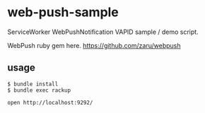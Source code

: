 # web-push-sample
ServiceWorker WebPushNotification VAPID sample / demo script.

WebPush ruby gem here.
https://github.com/zaru/webpush

## usage

```
$ bundle install
$ bundle exec rackup
```

```
open http://localhost:9292/
```
